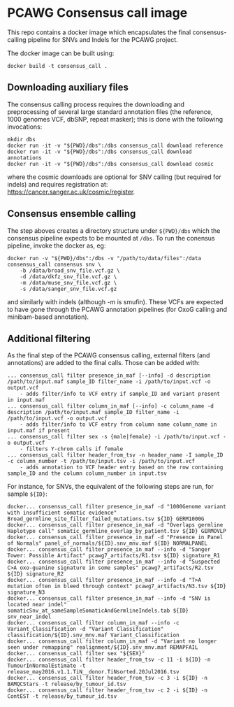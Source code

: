 # PCAWG Consensus call image

This repo contains a docker image which encapsulates the final consensus-calling pipeline 
for SNVs and Indels for the PCAWG project.

The docker image can be built using:
```
docker build -t consensus_call .
```

## Downloading auxiliary files

The consensus calling process requires the downloading and preprocessing of several 
large standard annotation files (the reference, 1000 genomes VCF, dbSNP, repeat masker);
this is done with the following invocations:

```
mkdir dbs
docker run -it -v "${PWD}/dbs":/dbs consensus_call download reference
docker run -it -v "${PWD}/dbs":/dbs consensus_call download annotations
docker run -it -v "${PWD}/dbs":/dbs consensus_call download cosmic
```

where the cosmic downloads are optional for SNV calling (but required for indels) and
requires registration at: https://cancer.sanger.ac.uk/cosmic/register.

## Consensus ensemble calling

The step aboves creates a directory structure under `${PWD}/dbs` which the consensus pipeline
expects to be mounted at `/dbs`.  To run the conensus pipeline, invoke the docker as, eg:

```
docker run -v "${PWD}/dbs":/dbs -v "/path/to/data/files":/data consensus_call consensus snv \
    -b /data/broad_snv_file.vcf.gz \
    -d /data/dkfz_snv_file.vcf.gz \
    -m /data/muse_snv_file.vcf.gz \
    -s /data/sanger_snv_file.vcf.gz 
```

and similarly with indels (although -m is smufin). These VCFs are expected to have gone through
the PCAWG annotation pipelines (for OxoG calling and minibam-based annotation).

## Additional filtering

As the final step of the PCAWG consensus calling, external filters (and annotations) are added
to the final calls.  Those can be added with:

```
... consensus_call filter presence_in_maf [--info] -d description /path/to/input.maf sample_ID filter_name -i /path/to/input.vcf -o output.vcf
    - adds filter/info to VCF entry if sample_ID and variant present in input.maf
... consensus_call filter column_in_maf [--info] -c column_name -d description /path/to/input.maf sample_ID filter_name -i /path/to/input.vcf -o output.vcf
    - adds filter/info to VCF entry from column name column_name in input.maf if present
... consensus_call filter sex -s {male|female} -i /path/to/input.vcf -o output.vcf
    - filters Y-chrom calls if female
... consensus_call filter header_from_tsv -n header_name -I sample_ID -c column_number -t /path/to/input.tsv -i /path/to/input.vcf 
    - adds annotation to VCF header entry based on the row containing sample_ID and the column column_number in input.tsv
```

For instance, for SNVs, the equivalent of the following steps are run, for sample `${ID}`:

```
docker... consensus_call filter presence_in_maf -d "1000Genome variant with insufficient somatic evidence" Broad_germline_site_filter_failed_mutations.tsv ${ID} GERM1000G 
docker... consensus_call filter presence_in_maf -d "Overlaps germline Haplotype call" somatic_germline_overlap_by_patient.tsv ${ID} GERMOVLP 
docker... consensus_call filter presence_in_maf -d "Presence in Panel of Normals" panel_of_normals/${ID}.snv_mnv.maf ${ID} NORMALPANEL 
docker... consensus_call filter presence_in_maf --info -d "Sanger Tower: Possible Artifact" pcawg7_artifacts/R1.tsv ${ID} signature_R1 
docker... consensus_call filter presence_in_maf --info -d "Suspected C>A oxo-guanine signature in some samples" pcawg7_artifacts/R2.tsv ${ID} signature_R2 
docker... consensus_call filter presence_in_maf --info -d "T>A mutation often in bleed through context" pcawg7_artifacts/N3.tsv ${ID} signature_N3 
docker... consensus_call filter presence_in_maf --info -d "SNV is located near indel" somaticSnv_at_sameSampleSomaticAndGermlineIndels.tab ${ID} snv_near_indel 
docker... consensus_call filter column_in_maf --info -c Variant_Classification -d "Variant Classification" classification/${ID}.snv_mnv.maf Variant_Classification 
docker... consensus_call filter column_in_maf -d "Variant no longer seen under remapping" realignment/${ID}.snv_mnv.maf REMAPFAIL 
docker... consensus_call filter sex "${SEX}"
docker... consensus_call filter header_from_tsv -c 11 -i ${ID} -n TumourInNormalEstimate -t release_may2016.v1.1.TiN__donor.TiNsorted.20Jul2016.tsv
docker... consensus_call filter header_from_tsv -c 3 -i ${ID} -n BAMQCStars -t release/by_tumour_id.tsv
docker... consensus_call filter header_from_tsv -c 2 -i ${ID} -n ContEST -t release/by_tumour_id.tsv
```
